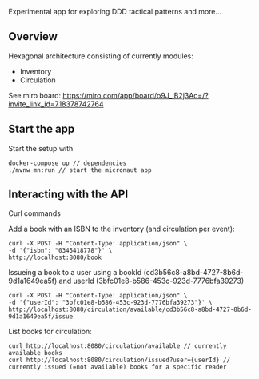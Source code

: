 Experimental app for exploring DDD tactical patterns and more...

## Overview

Hexagonal architecture consisting of currently modules:

- Inventory
- Circulation

See miro board: https://miro.com/app/board/o9J_lB2j3Ac=/?invite_link_id=718378742764

## Start the app

Start the setup with 

```shell
docker-compose up // dependencies
./mvnw mn:run // start the micronaut app
```


## Interacting with the API

Curl commands

Add a book with an ISBN to the inventory (and circulation per event):
```shell
curl -X POST -H "Content-Type: application/json" \
-d '{"isbn": "0345418778"}' \
http://localhost:8080/book
```

Issueing a book to a user using a bookId (cd3b56c8-a8bd-4727-8b6d-9d1a1649ea5f) and userId (3bfc01e8-b586-453c-923d-7776bfa39273)

```shell
curl -X POST -H "Content-Type: application/json" \
-d '{"userId": "3bfc01e8-b586-453c-923d-7776bfa39273"}' \
http://localhost:8080/circulation/available/cd3b56c8-a8bd-4727-8b6d-9d1a1649ea5f/issue 
```

List books for circulation:

```shell
curl http://localhost:8080/circulation/available // currently available books
curl http://localhost:8080/circulation/issued?user={userId} // currently issued (=not available) books for a specific reader
```